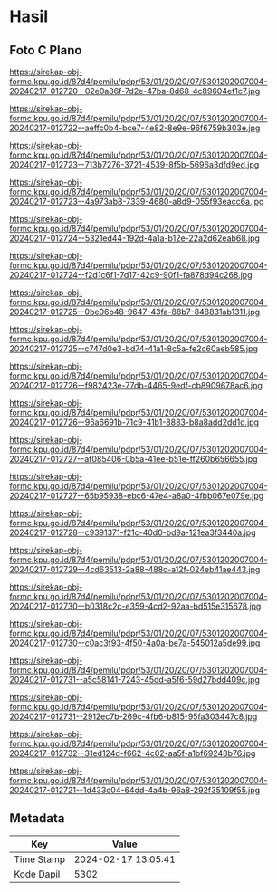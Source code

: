 # Hasil

## Foto C Plano

https://sirekap-obj-formc.kpu.go.id/87d4/pemilu/pdpr/53/01/20/20/07/5301202007004-20240217-012720--02e0a86f-7d2e-47ba-8d68-4c89604ef1c7.jpg

https://sirekap-obj-formc.kpu.go.id/87d4/pemilu/pdpr/53/01/20/20/07/5301202007004-20240217-012722--aeffc0b4-bce7-4e82-8e9e-96f6759b303e.jpg

https://sirekap-obj-formc.kpu.go.id/87d4/pemilu/pdpr/53/01/20/20/07/5301202007004-20240217-012723--713b7276-3721-4539-8f5b-5696a3dfd9ed.jpg

https://sirekap-obj-formc.kpu.go.id/87d4/pemilu/pdpr/53/01/20/20/07/5301202007004-20240217-012723--4a973ab8-7339-4680-a8d9-055f93eacc6a.jpg

https://sirekap-obj-formc.kpu.go.id/87d4/pemilu/pdpr/53/01/20/20/07/5301202007004-20240217-012724--5321ed44-192d-4a1a-b12e-22a2d62eab68.jpg

https://sirekap-obj-formc.kpu.go.id/87d4/pemilu/pdpr/53/01/20/20/07/5301202007004-20240217-012724--f2d1c6f1-7d17-42c9-90f1-fa878d94c268.jpg

https://sirekap-obj-formc.kpu.go.id/87d4/pemilu/pdpr/53/01/20/20/07/5301202007004-20240217-012725--0be06b48-9647-43fa-88b7-848831ab1311.jpg

https://sirekap-obj-formc.kpu.go.id/87d4/pemilu/pdpr/53/01/20/20/07/5301202007004-20240217-012725--c747d0e3-bd74-41a1-8c5a-fe2c60aeb585.jpg

https://sirekap-obj-formc.kpu.go.id/87d4/pemilu/pdpr/53/01/20/20/07/5301202007004-20240217-012726--f982423e-77db-4465-9edf-cb8909678ac6.jpg

https://sirekap-obj-formc.kpu.go.id/87d4/pemilu/pdpr/53/01/20/20/07/5301202007004-20240217-012726--96a6691b-71c9-41b1-8883-b8a8add2dd1d.jpg

https://sirekap-obj-formc.kpu.go.id/87d4/pemilu/pdpr/53/01/20/20/07/5301202007004-20240217-012727--af085406-0b5a-41ee-b51e-ff260b656655.jpg

https://sirekap-obj-formc.kpu.go.id/87d4/pemilu/pdpr/53/01/20/20/07/5301202007004-20240217-012727--65b95938-ebc6-47e4-a8a0-4fbb067e079e.jpg

https://sirekap-obj-formc.kpu.go.id/87d4/pemilu/pdpr/53/01/20/20/07/5301202007004-20240217-012728--c9391371-f21c-40d0-bd9a-121ea3f3440a.jpg

https://sirekap-obj-formc.kpu.go.id/87d4/pemilu/pdpr/53/01/20/20/07/5301202007004-20240217-012729--4cd63513-2a88-488c-a12f-024eb41ae443.jpg

https://sirekap-obj-formc.kpu.go.id/87d4/pemilu/pdpr/53/01/20/20/07/5301202007004-20240217-012730--b0318c2c-e359-4cd2-92aa-bd515e315678.jpg

https://sirekap-obj-formc.kpu.go.id/87d4/pemilu/pdpr/53/01/20/20/07/5301202007004-20240217-012730--c0ac3f93-4f50-4a0a-be7a-545012a5de99.jpg

https://sirekap-obj-formc.kpu.go.id/87d4/pemilu/pdpr/53/01/20/20/07/5301202007004-20240217-012731--a5c58141-7243-45dd-a5f6-59d27bdd409c.jpg

https://sirekap-obj-formc.kpu.go.id/87d4/pemilu/pdpr/53/01/20/20/07/5301202007004-20240217-012731--2912ec7b-269c-4fb6-b815-95fa303447c8.jpg

https://sirekap-obj-formc.kpu.go.id/87d4/pemilu/pdpr/53/01/20/20/07/5301202007004-20240217-012732--31ed124d-f662-4c02-aa5f-a1bf69248b76.jpg

https://sirekap-obj-formc.kpu.go.id/87d4/pemilu/pdpr/53/01/20/20/07/5301202007004-20240217-012721--1d433c04-64dd-4a4b-96a8-292f35109f55.jpg


## Metadata

| Key        | Value               |
| ---------- | ------------------- |
| Time Stamp | 2024-02-17 13:05:41 |
| Kode Dapil | 5302                |



